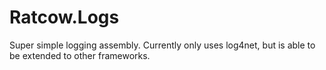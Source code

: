 # Ratcow.Logs
Super simple logging assembly. Currently only uses log4net, but is able to be extended to other frameworks.
